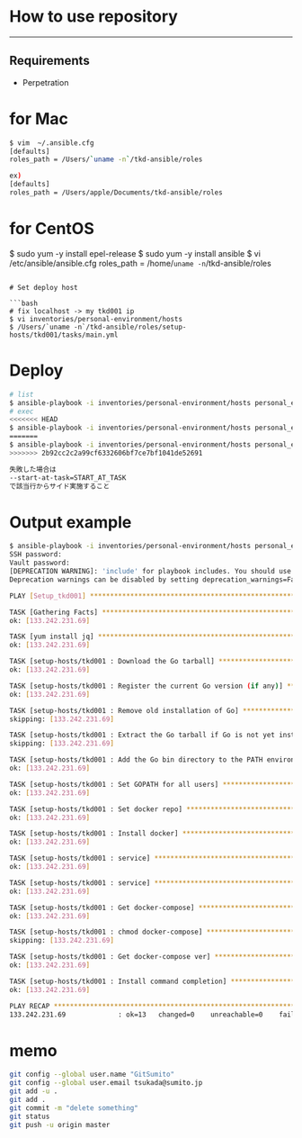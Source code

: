 How to use repository
=========
----

Requirements
------------
* Perpetration

# for Mac

``` bash
$ vim  ~/.ansible.cfg 
[defaults]
roles_path = /Users/`uname -n`/tkd-ansible/roles

ex)
[defaults]
roles_path = /Users/apple/Documents/tkd-ansible/roles
```


# for CentOS

$ sudo yum -y install epel-release
$ sudo yum -y install ansible
$ vi /etc/ansible/ansible.cfg
roles_path = /home/`uname -n`/tkd-ansible/roles

```

# Set deploy host

```bash
# fix localhost -> my tkd001 ip
$ vi inventories/personal-environment/hosts 
$ /Users/`uname -n`/tkd-ansible/roles/setup-hosts/tkd001/tasks/main.yml 
```

# Deploy
```bash
# list
$ ansible-playbook -i inventories/personal-environment/hosts personal_environment.yml -uroot --private-key=~/.ssh/id_rsa --list-tasks --list-hosts -k
# exec
<<<<<<< HEAD
$ ansible-playbook -i inventories/personal-environment/hosts personal_environment.yml --private-key=~/.ssh/id_rsa --ask-sudo-pass
=======
$ ansible-playbook -i inventories/personal-environment/hosts personal_environment.yml -uroot --private-key=~/.ssh/id_rsa -k
>>>>>>> 2b92cc2c2a99cf6332606bf7ce7bf1041de52691

失敗した場合は
--start-at-task=START_AT_TASK
で該当行からサイド実施すること
```

# Output example

```bash
$ ansible-playbook -i inventories/personal-environment/hosts personal_environment.yml --ask-vault -uroot -k
SSH password: 
Vault password: 
[DEPRECATION WARNING]: 'include' for playbook includes. You should use 'import_playbook' instead. This feature will be removed in version 2.8. 
Deprecation warnings can be disabled by setting deprecation_warnings=False in ansible.cfg.

PLAY [Setup_tkd001] *************************************************************************************************************************************

TASK [Gathering Facts] **********************************************************************************************************************************
ok: [133.242.231.69]

TASK [yum install jq] ***********************************************************************************************************************************
ok: [133.242.231.69]

TASK [setup-hosts/tkd001 : Download the Go tarball] *****************************************************************************************************
ok: [133.242.231.69]

TASK [setup-hosts/tkd001 : Register the current Go version (if any)] ************************************************************************************
ok: [133.242.231.69]

TASK [setup-hosts/tkd001 : Remove old installation of Go] ***********************************************************************************************
skipping: [133.242.231.69]

TASK [setup-hosts/tkd001 : Extract the Go tarball if Go is not yet installed or not the desired version] ************************************************
skipping: [133.242.231.69]

TASK [setup-hosts/tkd001 : Add the Go bin directory to the PATH environment variable for all users] *****************************************************
ok: [133.242.231.69]

TASK [setup-hosts/tkd001 : Set GOPATH for all users] ****************************************************************************************************
ok: [133.242.231.69]

TASK [setup-hosts/tkd001 : Set docker repo] *************************************************************************************************************
ok: [133.242.231.69]

TASK [setup-hosts/tkd001 : Install docker] **************************************************************************************************************
ok: [133.242.231.69]

TASK [setup-hosts/tkd001 : service] *********************************************************************************************************************
ok: [133.242.231.69]

TASK [setup-hosts/tkd001 : service] *********************************************************************************************************************
ok: [133.242.231.69]

TASK [setup-hosts/tkd001 : Get docker-compose] **********************************************************************************************************
ok: [133.242.231.69]

TASK [setup-hosts/tkd001 : chmod docker-compose] ********************************************************************************************************
skipping: [133.242.231.69]

TASK [setup-hosts/tkd001 : Get docker-compose ver] ******************************************************************************************************
ok: [133.242.231.69]

TASK [setup-hosts/tkd001 : Install command completion] **************************************************************************************************
ok: [133.242.231.69]

PLAY RECAP **********************************************************************************************************************************************
133.242.231.69             : ok=13   changed=0    unreachable=0    failed=0   
```

# memo 

``` bash
git config --global user.name "GitSumito"
git config --global user.email tsukada@sumito.jp
git add -u .
git add .
git commit -m "delete something"
git status
git push -u origin master
```
